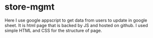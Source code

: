# store-mgmt
Here I use google appscript to get data from users to update in google sheet.
It is html page that is backed by JS and hosted on github.
I used simple HTML and CSS for the structure of page.
